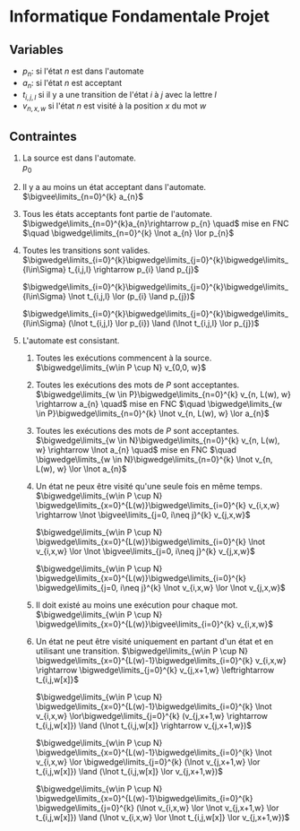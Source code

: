 # Informatique Fondamentale Projet
## Variables

- $p_n$: si l'état $n$ est dans l'automate
- $a_{n}$: si l'état $n$ est acceptant
- $t_{i,j,l}$ si il y a une transition de l'état $i$ à $j$ avec la lettre $l$
- $v_{n,x,w}$ si l'état $n$ est visité à la position $x$ du mot $w$

## Contraintes

1.  La source est dans l'automate.  
	$p_{0}$

2. Il y a au moins un état acceptant dans l'automate.  
	$\bigvee\limits_{n=0}^{k} a_{n}$

3. Tous les états acceptants font partie de l'automate.  
	$\bigwedge\limits_{n=0}^{k}a_{n}\rightarrow p_{n} \quad$ mise en FNC $\quad \bigwedge\limits_{n=0}^{k} \lnot a_{n} \lor p_{n}$

4. Toutes les transitions sont valides.  
	$\bigwedge\limits_{i=0}^{k}\bigwedge\limits_{j=0}^{k}\bigwedge\limits_{l\in\Sigma} t_{i,j,l} \rightarrow p_{i} \land p_{j}$
	
	$\bigwedge\limits_{i=0}^{k}\bigwedge\limits_{j=0}^{k}\bigwedge\limits_{l\in\Sigma} \lnot t_{i,j,l} \lor (p_{i} \land p_{j})$
	
	$\bigwedge\limits_{i=0}^{k}\bigwedge\limits_{j=0}^{k}\bigwedge\limits_{l\in\Sigma} (\lnot t_{i,j,l} \lor p_{i}) \land (\lnot t_{i,j,l} \lor p_{j})$

5. L'automate est consistant.  
	1.  Toutes les exécutions commencent à la source.  
		$\bigwedge\limits_{w\in P \cup N} v_{0,0, w}$

	2. Toutes les exécutions des mots de $P$ sont acceptantes.  
		$\bigwedge\limits_{w \in P}\bigwedge\limits_{n=0}^{k} v_{n, L(w), w} \rightarrow a_{n} \quad$ mise en FNC $\quad \bigwedge\limits_{w \in P}\bigwedge\limits_{n=0}^{k} \lnot v_{n, L(w), w} \lor a_{n}$

	3. Toutes les exécutions des mots de $P$ sont acceptantes.  
		$\bigwedge\limits_{w \in N}\bigwedge\limits_{n=0}^{k} v_{n, L(w), w} \rightarrow \lnot a_{n} \quad$ mise en FNC $\quad \bigwedge\limits_{w \in N}\bigwedge\limits_{n=0}^{k} \lnot v_{n, L(w), w} \lor \lnot a_{n}$

	4.  Un état ne peux être visité qu'une seule fois en même temps.  
		$\bigwedge\limits_{w\in P \cup N} \bigwedge\limits_{x=0}^{L(w)}\bigwedge\limits_{i=0}^{k} v_{i,x,w} \rightarrow \lnot \bigvee\limits_{j=0, i\neq j}^{k} v_{j,x,w}$
		
		$\bigwedge\limits_{w\in P \cup N} \bigwedge\limits_{x=0}^{L(w)}\bigwedge\limits_{i=0}^{k} \lnot v_{i,x,w} \lor \lnot \bigvee\limits_{j=0, i\neq j}^{k} v_{j,x,w}$
		
		$\bigwedge\limits_{w\in P \cup N} \bigwedge\limits_{x=0}^{L(w)}\bigwedge\limits_{i=0}^{k} \bigwedge\limits_{j=0, i\neq j}^{k} \lnot v_{i,x,w} \lor \lnot v_{j,x,w}$

	5.  Il doit existé au moins une exécution pour chaque mot.  
		$\bigwedge\limits_{w\in P \cup N} \bigwedge\limits_{x=0}^{L(w)}\bigvee\limits_{i=0}^{k} v_{i,x,w}$
	
	6. Un état ne peut être visité uniquement en partant d'un état et en utilisant une transition.
		$\bigwedge\limits_{w\in P \cup N} \bigwedge\limits_{x=0}^{L(w)-1}\bigwedge\limits_{i=0}^{k} v_{i,x,w} \rightarrow \bigwedge\limits_{j=0}^{k} v_{j,x+1,w} \leftrightarrow t_{i,j,w[x]}$
		
		$\bigwedge\limits_{w\in P \cup N} \bigwedge\limits_{x=0}^{L(w)-1}\bigwedge\limits_{i=0}^{k} \lnot v_{i,x,w} \lor\bigwedge\limits_{j=0}^{k} (v_{j,x+1,w} \rightarrow t_{i,j,w[x]}) \land (\lnot t_{i,j,w[x]} \rightarrow v_{j,x+1,w})$
		
		$\bigwedge\limits_{w\in P \cup N} \bigwedge\limits_{x=0}^{L(w)-1}\bigwedge\limits_{i=0}^{k} \lnot v_{i,x,w} \lor \bigwedge\limits_{j=0}^{k} (\lnot v_{j,x+1,w} \lor t_{i,j,w[x]}) \land (\lnot t_{i,j,w[x]} \lor v_{j,x+1,w})$
	
		$\bigwedge\limits_{w\in P \cup N} \bigwedge\limits_{x=0}^{L(w)-1}\bigwedge\limits_{i=0}^{k} \bigwedge\limits_{j=0}^{k} (\lnot v_{i,x,w} \lor \lnot v_{j,x+1,w} \lor t_{i,j,w[x]}) \land (\lnot v_{i,x,w} \lor \lnot t_{i,j,w[x]} \lor v_{j,x+1,w})$
		
